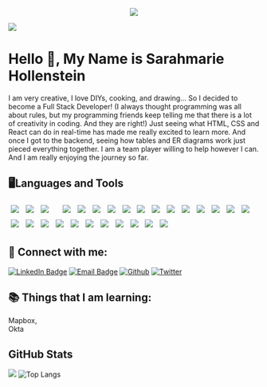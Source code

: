 <p align="center"><img src="https://thumbs.gfycat.com/BaggyUnfinishedFlycatcher-size_restricted.gif"/></p>





![](https://img.shields.io/github/followers/sarahmarie1976?style=social) 

# Hello 👋, My Name is Sarahmarie Hollenstein

 I am very creative, I love DIYs, cooking, and drawing... So I decided to become a Full Stack Developer! (I always thought programming was all about rules, but my programming friends keep telling me that there is a lot of creativity in coding. And they are right!) Just seeing what HTML, CSS and React can do in real-time has made me really excited to learn more. And once I got to the backend, seeing how tables and ER diagrams work just pieced everything together. I am a team player willing to help however I can. And I am really enjoying the journey so far.

## 🖥️Languages and Tools    

<img src="https://img.shields.io/badge/BackEnd-Express.js-informational?style=flat&logo=express.js&logoColor=white&color=4F44D6" style="margin:5px"> <img src="https://img.shields.io/badge/BackEnd-Node.js-informational?style=flat&logo=node.js&logoColor=white&color=4F44D6" style="margin:5px" />  <img src="https://img.shields.io/badge/BackEnd Security-Helmet.js-informational?style=flat&logo=helmetlogoColor=white&color=4F44D6" style="margin:5px" /> <img pxc="https://img.shields.io/badge/API Tool-Postman-informational?style=flat&logo=postman&logoColor=white&color=4F44D6" style="margin:5px" /> <img src="https://img.shields.io/badge/BackEnd Authentication-JWT-informational?style=flat&logo=jwt&logoColor=white&color=4F44D6" style="margin:5px" /> <img src="https://img.shields.io/badge/Query Builder-Knex.js-informational?style=flat&logo=knex.js&logoColor=white&color=4F44D6" style="margin:5px" /> <img src="https://img.shields.io/badge/FrontEnd-HTML-informational?style=flat&logo=html&logoColor=white&color=4F44D6" style="margin:5px" /> <img src="https://img.shields.io/badge/FrontEnd-CSS-informational?style=flat&logo=css&logoColor=white&color=4F44D6" style="margin:5px" /> <img src="https://img.shields.io/badge/FrontEnd-LESS CSS-informational?style=flat&logo=less.css&logoColor=white&color=4F44D6" style="margin:5px" /> <img src="https://img.shields.io/badge/JS Framework-React-informational?style=flat&logo=react&logoColor=white&color=4F44D6" style="margin:5px" /> <img src="https://img.shields.io/badge/UI Components-ReactStrap-informational?style=flat&logo=reactstrap&logoColor=white&color=4F44D6" style="margin:5px" /> <img src="https://img.shields.io/badge/FrontEnd Validation-React Validation-informational?style=flat&logo=reactvalidation&logoColor=white&color=4F44D6" style="margin:5px" /> <img src="https://img.shields.io/badge/FrontEnd Validation-YUP-informational?style=flat&logo=yup&logoColor=white&color=4F44D6" style="margin:5px" />  <img src="https://img.shields.io/badge/Testing-Jest-informational?style=flat&logo=jest&logoColor=white&color=4F44D6" style="margin:5px" /> <img src="https://img.shields.io/badge/Testing-Cypress-informational?style=flat&logo=cypress&logoColor=white&color=4F44D6" style="margin:5px" /> <img src="https://img.shields.io/badge/FrontEnd-JavaScript-informational?style=flat&logo=javascript&logoColor=white&color=4F44D6" style="margin:5px" /> <img src="https://img.shields.io/badge/State Management-Redux-informational?style=flat&logo=redux&logoColor=white&color=4F44D6" style="margin:5px" /> <img src="https://img.shields.io/badge/UI Components-Ant Design-informational?style=flat&logo=antdesign&logoColor=white&color=4F44D6" style="margin:5px" /> <img src="https://img.shields.io/badge/UI/UX Tool-Whimsical-informational?style=flat&logo=whimsical&logoColor=white&color=4F44D6" style="margin:5px" /> <img src="https://img.shields.io/badge/DB Design & Modeling-DBDesigner-informational?style=flat&logo=dbdesign&logoColor=white&color=4F44D6" style="margin:5px" /> <img src="https://img.shields.io/badge/BackEnd-PHP-informational?style=flat&logo=php&logoColor=white&color=4F44D6" style="margin:5px" /> <img src="https://img.shields.io/badge/BackEnd-Python-informational?style=flat&logo=python&logoColor=white&color=4F44D6" style="margin:5px" /> <img src="https://img.shields.io/badge/Database-SQLite-informational?style=flat&logo=sqlite&logoColor=white&color=4F44D6" style="margin:5px" /> <img src="https://img.shields.io/badge/DataBase-PostgreSQL-informational?style=flat&logo=postgresql&logoColor=white&color=4F44D6" style="margin:5px" /> <img src="https://img.shields.io/badge/Package Manager-NPM-informational?style=flat&logo=npm&logoColor=white&color=4F44D6" style="margin:5px" /> <img src="https://img.shields.io/badge/Package Manager-Yarn-informational?style=flat&logo=yarn&logoColor=white&color=4F44D6" style="margin:5px" /> <img src="https://img.shields.io/badge/IDE-Visual Studio Code-informational?style=flat&logo=visualstudiocode&logoColor=white&color=4F44D6" style="margin:5px" /> <img src="https://img.shields.io/badge/Online Editor-CodeSandbox-informational?style=flat&logo=codesandbox&logoColor=white&color=4F44D6" style="margin:5px" />





## 🤝 Connect with me: 

[![LinkedIn Badge](https://img.shields.io/badge/LinkedIn-Profile-informational?style=flat&logo=linkedin&logoColor=white&color=4F44D6)](https://www.linkedin.com/in/sarahmarie-hollenstein-258374115/)
[![Email Badge](https://img.shields.io/badge/Gmail-Email-informational?style=flat&logo=email&logoColor=white&color=4F44D6)](mailto:sholle7@gmail.com)
[![Github](https://img.shields.io/badge/Github-Profile-informational?style=flat&logo=github&logoColor=white&color=4F44D6)](https://github.com/sarahmarie1976)
[![Twitter](https://img.shields.io/badge/Twitter-Profile-informational?style=flat&logo=twitter&logoColor=white&color=4F44D6)](https://twitter.com/sholle7)

 
## 📚 Things that I am learning: 
 Mapbox,  
 Okta
 
 ## GitHub Stats
![](https://github-readme-stats.jha-vineet69.vercel.app/api?username=sarahmarie1976&hide=stars&show_icons=true&hide_border=true&theme=midnight-purple) ![Top Langs](https://github-readme-stats.vercel.app/api/top-langs/?username=sarahmarie1976&hide=smalltalk&theme=midnight-purple&layout=compact&hide_border=true)
